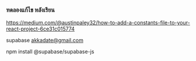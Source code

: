 ### ทดลองแก้ไข หลังเรียน

https://medium.com/@austinpaley32/how-to-add-a-constants-file-to-your-react-project-6ce31c015774

supabase akkadate@gmail.com

npm install @supabase/supabase-js

